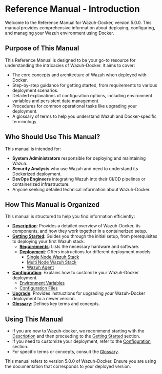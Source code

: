 # Reference Manual - Introduction

Welcome to the Reference Manual for Wazuh-Docker, version 5.0.0. This manual provides comprehensive information about deploying, configuring, and managing your Wazuh environment using Docker.

## Purpose of This Manual

This Reference Manual is designed to be your go-to resource for understanding the intricacies of Wazuh-Docker. It aims to cover:

-   The core concepts and architecture of Wazuh when deployed with Docker.
-   Step-by-step guidance for getting started, from requirements to various deployment scenarios.
-   Detailed explanations of configuration options, including environment variables and persistent data management.
-   Procedures for common operational tasks like upgrading your deployment.
-   A glossary of terms to help you understand Wazuh and Docker-specific terminology.

## Who Should Use This Manual?

This manual is intended for:

-   **System Administrators** responsible for deploying and maintaining Wazuh.
-   **Security Analysts** who use Wazuh and need to understand its Dockerized deployment.
-   **DevOps Engineers** integrating Wazuh into their CI/CD pipelines or containerized infrastructure.
-   Anyone seeking detailed technical information about Wazuh-Docker.

## How This Manual is Organized

This manual is structured to help you find information efficiently:

-   **[Description](description.md)**: Provides a detailed overview of Wazuh-Docker, its components, and how they work together in a containerized setup.
-   **[Getting Started](getting-started/getting-started.md)**: Guides you through the initial setup, from prerequisites to deploying your first Wazuh stack.
    -   **[Requirements](getting-started/requirements.md)**: Lists the necessary hardware and software.
    -   **[Deployment](getting-started/deployment/README.md)**: Offers instructions for different deployment models:
        -   [Single Node Wazuh Stack](getting-started/deployment/single-node.md)
        -   [Multi Node Wazuh Stack](getting-started/deployment/multi-node.md)
        -   [Wazuh Agent](getting-started/deployment/wazuh-agent.md)
-   **[Configuration](configuration/configuration.md)**: Explains how to customize your Wazuh-Docker deployment.
    -   [Environment Variables](configuration/environment-variables.md)
    -   [Configuration Files](configuration/configuration-files.md)
-   **[Upgrade](upgrade.md)**: Provides instructions for upgrading your Wazuh-Docker deployment to a newer version.
-   **[Glossary](glossary.md)**: Defines key terms and concepts.

## Using This Manual

-   If you are new to Wazuh-docker, we recommend starting with the [Description](description.md) and then proceeding to the [Getting Started](getting-started/getting-started.md) section.
-   If you need to customize your deployment, refer to the [Configuration](configuration/configuration.md) section.
-   For specific terms or concepts, consult the [Glossary](glossary.md).

This manual refers to version 5.0.0 of Wazuh-Docker. Ensure you are using the documentation that corresponds to your deployed version.
